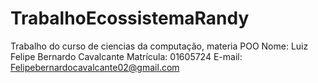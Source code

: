 # TrabalhoEcossistemaRandy
Trabalho do curso de ciencias da computação, materia POO
Nome: Luiz Felipe Bernardo Cavalcante
Matrícula: 01605724
E-mail: Felipebernardocavalcante02@gmail.com

